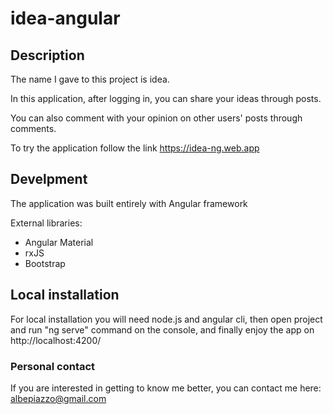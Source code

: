# idea-angular

<h2> Description </h2>

<p>The name I gave to this project is idea.
  
In this application, after logging in, you can share your ideas through posts.
  
You can also comment with your opinion on other users' posts through comments. </p>

<p> To try the application follow the link <a target="_blank" href="https://idea-ng.web.app"> https://idea-ng.web.app</a> </p>

<h2> Develpment </h2>

<p> The application was built entirely with Angular framework</p>
<p> External libraries:</p>
<ul>
  <li> Angular Material</li>
    <li> rxJS</li>
    <li> Bootstrap</li>

  
  </ul>





<h2> Local installation </h2>
<p> For local installation you will need node.js and angular cli, then open project and run "ng serve" command on the console, and finally enjoy the app on http://localhost:4200/

</p>
  
  <h3> Personal contact</h3>
  <p> If you are interested in getting to know me better, you can contact me here: <a  href="mailto:albepiazzo@gmail.com"> albepiazzo@gmail.com</a></p>

